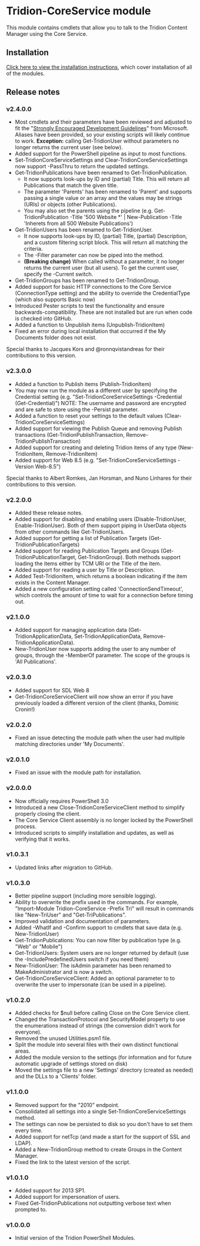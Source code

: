 # Tridion-CoreService module

This module contains cmdlets that allow you to talk to the Tridion Content Manager using the Core Service.

## Installation

[Click here to view the installation instructions](https://github.com/pkjaer/tridion-powershell-modules/), which cover installation of all of the modules.

## Release notes

### v2.4.0.0

- Most cmdlets and their parameters have been reviewed and adjusted to fit the "[Strongly Encouraged Development Guidelines](https://msdn.microsoft.com/en-us/library/dd878270%28v=vs.85%29.aspx)" from Microsoft.
  Aliases have been provided, so your existing scripts will likely continue to work. 
  **Exception:** calling Get-TridionUser without parameters no longer returns the current user (see below).
- Added support for the PowerShell pipeline as input to most functions.
- Set-TridionCoreServiceSettings and Clear-TridionCoreServiceSettings now support -PassThru to return the updated settings.
- Get-TridionPublications have been renamed to Get-TridionPublication.
  - It now supports look-ups by ID and (partial) Title. This will return all Publications that match the given title.
  - The parameter 'Parents' has been renamed to 'Parent' and supports passing a single value or an array and the values may be strings (URIs) or objects (other Publications).
  - You may also set the parents using the pipeline (e.g. Get-TridionPublication -Title '500 Website *' | New-Publication -Title 'Inherets from all 500 Website Publications')
- Get-TridionUsers has been renamed to Get-TridionUser.
  - It now supports look-ups by ID, (partial) Title, (partial) Description, and a custom filtering script block. This will return all matching the criteria.
  - The -Filter parameter can now be piped into the method.
  - **(Breaking change)** When called without a parameter, it no longer returns the current user (but all users). To get the current user, specify the -Current switch.
- Get-TridionGroups has been renamed to Get-TridionGroup.
- Added support for basic HTTP connections to the Core Service (ConnectionType setting) and the ability to override the CredentialType (which also supports Basic now)
- Introduced Pester scripts to test the functionality and ensure backwards-compatibility. These are not installed but are run when code is checked into GitHub.
- Added a function to Unpublish items (Unpublish-TridionItem)
- Fixed an error during local installation that occurred if the My Documents folder does not exist.

Special thanks to Jacques Kors and @ronnqvistandreas for their contributions to this version.

### v2.3.0.0

- Added a function to Publish items (Publish-TridionItem)
- You may now run the module as a different user by specifying the Credential setting (e.g. "Set-TridionCoreServiceSettings -Credential (Get-Credential)")
  NOTE: The username and password are encrypted and are safe to store using the -Persist parameter.
- Added a function to reset your settings to the default values (Clear-TridionCoreServiceSettings)
- Added support for viewing the Publish Queue and removing Publish transactions (Get-TridionPublishTransaction, Remove-TridionPublishTransaction)
- Added support for creating and deleting Tridion items of any type (New-TridionItem, Remove-TridionItem)
- Added support for Web 8.5 (e.g. "Set-TridionCoreServiceSettings -Version Web-8.5")

Special thanks to Albert Romkes, Jan Horsman, and Nuno Linhares for their contributions to this version.

### v2.2.0.0

- Added these release notes.
- Added support for disabling and enabling users (Disable-TridionUser, Enable-TridionUser).
  Both of them support piping in UserData objects from other commands like Get-TridionUsers.
- Added support for getting a list of Publication Targets (Get-TridionPublicationTargets)
- Added support for reading Publication Targets and Groups (Get-TridionPublicationTarget, Get-TridionGroup).
  Both methods support loading the items either by TCM URI or the Title of the item.
- Added support for reading a user by Title or Description.
- Added Test-TridionItem, which returns a boolean indicating if the item exists in the Content Manager.
- Added a new configuration setting called 'ConnectionSendTimeout', which controls the amount of time to wait for a connection before timing out.

### v2.1.0.0

- Added support for managing application data (Get-TridionApplicationData, Set-TridionApplicationData, Remove-TridionApplicationData).
- New-TridionUser now supports adding the user to any number of groups, through the -MemberOf parameter. The scope of the groups is 'All Publications'.

### v2.0.3.0

- Added support for SDL Web 8
- Get-TridionCoreServiceClient will now show an error if you have previously loaded a different version of the client (thanks, Dominic Cronin!)

### v2.0.2.0

- Fixed an issue detecting the module path when the user had multiple matching directories under 'My Documents'.

### v2.0.1.0

- Fixed an issue with the module path for installation.

### v2.0.0.0

- Now officially requires PowerShell 3.0
- Introduced a new Close-TridionCoreServiceClient method to simplify properly closing the client.
- The Core Service Client assembly is no longer locked by the PowerShell process.
- Introduced scripts to simplify installation and updates, as well as verifying that it works.

### v1.0.3.1

- Updated links after migration to GitHub.

### v1.0.3.0

- Better pipeline support (including more sensible logging).
- Ability to overwrite the prefix used in the commands.
  For example, "Import-Module Tridion-CoreService -Prefix Tri" will result in commands like "New-TriUser" and "Get-TriPublications".
- Improved validation and documentation of parameters.
- Added -WhatIf and -Confirm support to cmdlets that save data (e.g. New-TridionUser)
- Get-TridionPublications: You can now filter by publication type (e.g. "Web" or "Mobile")
- Get-TridionUsers: System users are no longer returned by default (use the -IncludePredefinedUsers switch if you need them)
- New-TridionUser: The isAdmin parameter has been renamed to MakeAdministrator and is now a switch.
- Get-TridionCoreServiceClient: Added an optional parameter to  to overwrite the user to impersonate (can be used in a pipeline).

### v1.0.2.0

- Added checks for $null before calling Close on the Core Service client.
- Changed the TransactionProtocol and SecurityModel property to use the enumerations instead of strings (the conversion didn't work for everyone).
- Removed the unused Utilities.psm1 file.
- Split the module into several files with their own distinct functional areas.
- Added the module version to the settings (for information and for future automatic upgrade of settings stored on disk)
- Moved the settings file to a new 'Settings' directory (created as needed) and the DLLs to a 'Clients' folder.

### v1.1.0.0

- Removed support for the "2010" endpoint.
- Consolidated all settings into a single Set-TridionCoreServiceSettings method.
- The settings can now be persisted to disk so you don't have to set them every time.
- Added support for netTcp (and made a start for the support of SSL and LDAP).
- Added a New-TridionGroup method to create Groups in the Content Manager.
- Fixed the link to the latest version of the script.

### v1.0.1.0

- Added support for 2013 SP1.
- Added support for impersonation of users.
- Fixed Get-TridionPublications not outputting verbose text when prompted to.

### v1.0.0.0

- Initial version of the Tridion PowerShell Modules.
